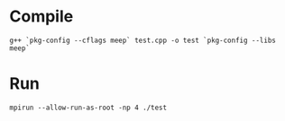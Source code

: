 # Compile

```
g++ `pkg-config --cflags meep` test.cpp -o test `pkg-config --libs meep`
```

# Run

```
mpirun --allow-run-as-root -np 4 ./test
```